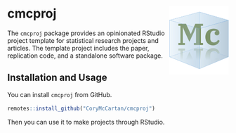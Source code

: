 # cmcproj <img src="man/figures/logo.png" align="right" height="156" />

<!-- badges: start -->
<!-- badges: end -->

The `cmcproj` package provides an opinionated RStudio project template for
statistical research projects and articles.
The template project includes the paper, replication code, and a standalone
software package.

## Installation and Usage

You can install `cmcproj` from GitHub.

``` r
remotes::install_github("CoryMcCartan/cmcproj")
```

Then you can use it to make projects through RStudio.
